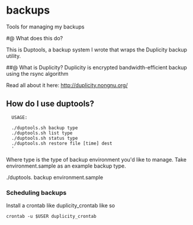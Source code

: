 backups
=======

Tools for managing my backups

#@ What does this do?

This is Duptools, a backup system I wrote that wraps the Duplicity backup utility.

##@ What is Duplicity?
Duplicity is encrypted bandwidth-efficient backup using the rsync algorithm

Read all about it here: http://duplicity.nongnu.org/

## How do I use duptools?
```
  USAGE:

  ./duptools.sh backup type
  ./duptools.sh list type
  ./duptools.sh status type
  ./duptools.sh restore file [time] dest
  '
```

Where type is the type of backup environment you'd like to manage. Take environment.sample as an example backup type.

./duptools. backup environment.sample

### Scheduling backups

Install a crontab like duplicity_crontab like so

```
crontab -u $USER duplicity_crontab
```


